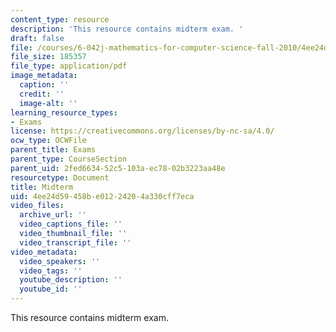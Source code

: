```yaml
---
content_type: resource
description: 'This resource contains midterm exam. '
draft: false
file: /courses/6-042j-mathematics-for-computer-science-fall-2010/4ee24d59458be01224204a330cff7eca_MIT6_042JF10_midterm.pdf
file_size: 185357
file_type: application/pdf
image_metadata:
  caption: ''
  credit: ''
  image-alt: ''
learning_resource_types:
- Exams
license: https://creativecommons.org/licenses/by-nc-sa/4.0/
ocw_type: OCWFile
parent_title: Exams
parent_type: CourseSection
parent_uid: 2fed6634-52c5-103a-ec78-02b3223aa48e
resourcetype: Document
title: Midterm
uid: 4ee24d59-458b-e012-2420-4a330cff7eca
video_files:
  archive_url: ''
  video_captions_file: ''
  video_thumbnail_file: ''
  video_transcript_file: ''
video_metadata:
  video_speakers: ''
  video_tags: ''
  youtube_description: ''
  youtube_id: ''
---
```

This resource contains midterm exam.